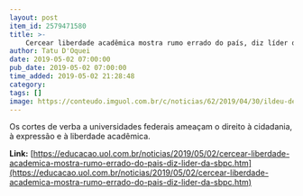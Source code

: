 ```yaml
---
layout: post
item_id: 2579471580
title: >-
    Cercear liberdade acadêmica mostra rumo errado do país, diz líder da SBPC
author: Tatu D'Oquei
date: 2019-05-02 07:00:00
pub_date: 2019-05-02 07:00:00
time_added: 2019-05-02 21:28:48
category: 
tags: []
image: https://conteudo.imguol.com.br/c/noticias/62/2019/04/30/ildeu-de-castro-moreira-presidente-da-sbpc-sociedade-brasileira-para-o-progresso-da-ciencia-1556669431984_v2_615x300.jpg
---
```


Os cortes de verba a universidades federais ameaçam o direito à cidadania, à expressão e à liberdade acadêmica.

**Link:** [https://educacao.uol.com.br/noticias/2019/05/02/cercear-liberdade-academica-mostra-rumo-errado-do-pais-diz-lider-da-sbpc.htm](https://educacao.uol.com.br/noticias/2019/05/02/cercear-liberdade-academica-mostra-rumo-errado-do-pais-diz-lider-da-sbpc.htm)

